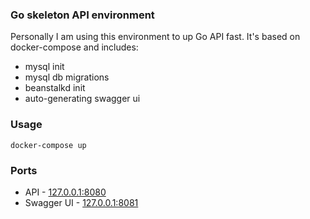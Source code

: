 ### Go skeleton API environment

Personally I am using this environment to up Go API fast. It's based on docker-compose and includes:

 - mysql init
 - mysql db migrations
 - beanstalkd init
 - auto-generating swagger ui

### Usage

```
docker-compose up
```

### Ports

 - API - [127.0.0.1:8080](http://127.0.0.1:8080)
 - Swagger UI - [127.0.0.1:8081](http://127.0.0.1:8081)
